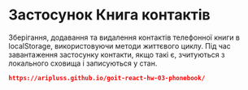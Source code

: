 # Застосунок Книга контактів

Зберігання, додавання та видалення контактів телефонної книги в localStorage,
використовуючи методи життєвого циклу. Під час завантаження застосунку контакти,
якщо такі є, зчитуються з локального сховища і записуються у стан.

```json
https://aripluss.github.io/goit-react-hw-03-phonebook/
```
